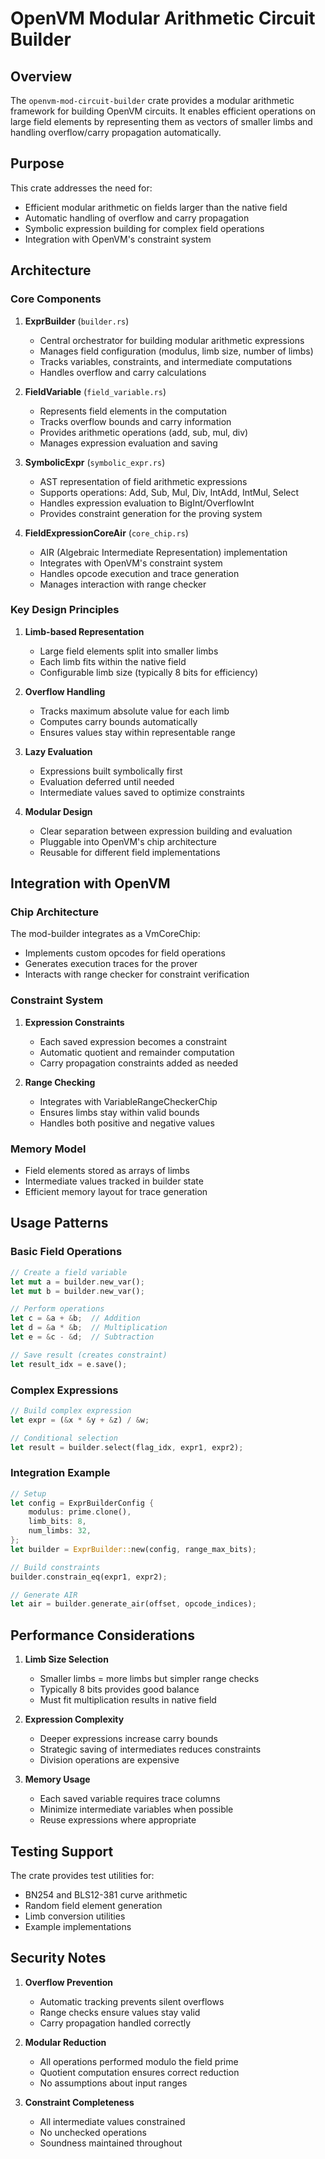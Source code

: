 # OpenVM Modular Arithmetic Circuit Builder

## Overview

The `openvm-mod-circuit-builder` crate provides a modular arithmetic framework for building OpenVM circuits. It enables efficient operations on large field elements by representing them as vectors of smaller limbs and handling overflow/carry propagation automatically.

## Purpose

This crate addresses the need for:
- Efficient modular arithmetic on fields larger than the native field
- Automatic handling of overflow and carry propagation
- Symbolic expression building for complex field operations
- Integration with OpenVM's constraint system

## Architecture

### Core Components

1. **ExprBuilder** (`builder.rs`)
   - Central orchestrator for building modular arithmetic expressions
   - Manages field configuration (modulus, limb size, number of limbs)
   - Tracks variables, constraints, and intermediate computations
   - Handles overflow and carry calculations

2. **FieldVariable** (`field_variable.rs`)
   - Represents field elements in the computation
   - Tracks overflow bounds and carry information
   - Provides arithmetic operations (add, sub, mul, div)
   - Manages expression evaluation and saving

3. **SymbolicExpr** (`symbolic_expr.rs`)
   - AST representation of field arithmetic expressions
   - Supports operations: Add, Sub, Mul, Div, IntAdd, IntMul, Select
   - Handles expression evaluation to BigInt/OverflowInt
   - Provides constraint generation for the proving system

4. **FieldExpressionCoreAir** (`core_chip.rs`)
   - AIR (Algebraic Intermediate Representation) implementation
   - Integrates with OpenVM's constraint system
   - Handles opcode execution and trace generation
   - Manages interaction with range checker

### Key Design Principles

1. **Limb-based Representation**
   - Large field elements split into smaller limbs
   - Each limb fits within the native field
   - Configurable limb size (typically 8 bits for efficiency)

2. **Overflow Handling**
   - Tracks maximum absolute value for each limb
   - Computes carry bounds automatically
   - Ensures values stay within representable range

3. **Lazy Evaluation**
   - Expressions built symbolically first
   - Evaluation deferred until needed
   - Intermediate values saved to optimize constraints

4. **Modular Design**
   - Clear separation between expression building and evaluation
   - Pluggable into OpenVM's chip architecture
   - Reusable for different field implementations

## Integration with OpenVM

### Chip Architecture

The mod-builder integrates as a VmCoreChip:
- Implements custom opcodes for field operations
- Generates execution traces for the prover
- Interacts with range checker for constraint verification

### Constraint System

1. **Expression Constraints**
   - Each saved expression becomes a constraint
   - Automatic quotient and remainder computation
   - Carry propagation constraints added as needed

2. **Range Checking**
   - Integrates with VariableRangeCheckerChip
   - Ensures limbs stay within valid bounds
   - Handles both positive and negative values

### Memory Model

- Field elements stored as arrays of limbs
- Intermediate values tracked in builder state
- Efficient memory layout for trace generation

## Usage Patterns

### Basic Field Operations

```rust
// Create a field variable
let mut a = builder.new_var();
let mut b = builder.new_var();

// Perform operations
let c = &a + &b;  // Addition
let d = &a * &b;  // Multiplication
let e = &c - &d;  // Subtraction

// Save result (creates constraint)
let result_idx = e.save();
```

### Complex Expressions

```rust
// Build complex expression
let expr = (&x * &y + &z) / &w;

// Conditional selection
let result = builder.select(flag_idx, expr1, expr2);
```

### Integration Example

```rust
// Setup
let config = ExprBuilderConfig {
    modulus: prime.clone(),
    limb_bits: 8,
    num_limbs: 32,
};
let builder = ExprBuilder::new(config, range_max_bits);

// Build constraints
builder.constrain_eq(expr1, expr2);

// Generate AIR
let air = builder.generate_air(offset, opcode_indices);
```

## Performance Considerations

1. **Limb Size Selection**
   - Smaller limbs = more limbs but simpler range checks
   - Typically 8 bits provides good balance
   - Must fit multiplication results in native field

2. **Expression Complexity**
   - Deeper expressions increase carry bounds
   - Strategic saving of intermediates reduces constraints
   - Division operations are expensive

3. **Memory Usage**
   - Each saved variable requires trace columns
   - Minimize intermediate variables when possible
   - Reuse expressions where appropriate

## Testing Support

The crate provides test utilities for:
- BN254 and BLS12-381 curve arithmetic
- Random field element generation
- Limb conversion utilities
- Example implementations

## Security Notes

1. **Overflow Prevention**
   - Automatic tracking prevents silent overflows
   - Range checks ensure values stay valid
   - Carry propagation handled correctly

2. **Modular Reduction**
   - All operations performed modulo the field prime
   - Quotient computation ensures correct reduction
   - No assumptions about input ranges

3. **Constraint Completeness**
   - All intermediate values constrained
   - No unchecked operations
   - Soundness maintained throughout
